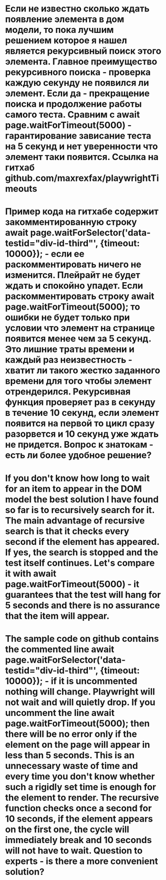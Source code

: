 # Если не известно сколько ждать появление элемента в дом модели, то пока лучшим решением которое я нашел является рекурсивный поиск этого элемента. Главное преимущество рекурсивного поиска - проверка каждую секунду не появился ли элемент. Если да - прекращение поиска и продолжение работы самого теста. Сравним с await page.waitForTimeout(5000) - гарантирование зависание теста на 5 секунд и нет уверенности что элемент таки появится. Ссылка на гитхаб github.com/maxrexfax/playwrightTimeouts
# Пример кода на гитхабе содержит закомментированную строку await page.waitForSelector('data-testid="div-id-third"', {timeout: 10000}); - если ее раскомментировать ничего не изменится. Плейрайт не будет ждать и спокойно упадет. Если раскомментировать строку await page.waitForTimeout(5000); то ошибки не будет только при условии что элемент на странице появится менее чем за 5 секунд. Это лишние траты времени и каждый раз неизвестность - хватит ли такого жестко заданного времени для того чтобы элемент отрендерился. Рекурсивная функция проверяет раз в секунду в течение 10 секунд, если элемент появится на первой то цикл сразу разорвется и 10 секунд уже ждать не придется. Вопрос к знатокам - есть ли более удобное решение?
# If you don't know how long to wait for an item to appear in the DOM model the best solution I have found so far is to recursively search for it. The main advantage of recursive search is that it checks every second if the element has appeared. If yes, the search is stopped and the test itself continues. Let's compare it with await page.waitForTimeout(5000) - it guarantees that the test will hang for 5 seconds and there is no assurance that the item will appear.
# The sample code on github contains the commented line await page.waitForSelector('data-testid="div-id-third"', {timeout: 10000}); - if it is uncommented nothing will change. Playwright will not wait and will quietly drop. If you uncomment the line await page.waitForTimeout(5000); then there will be no error only if the element on the page will appear in less than 5 seconds. This is an unnecessary waste of time and every time you don't know whether such a rigidly set time is enough for the element to render. The recursive function checks once a second for 10 seconds, if the element appears on the first one, the cycle will immediately break and 10 seconds will not have to wait. Question to experts - is there a more convenient solution?
